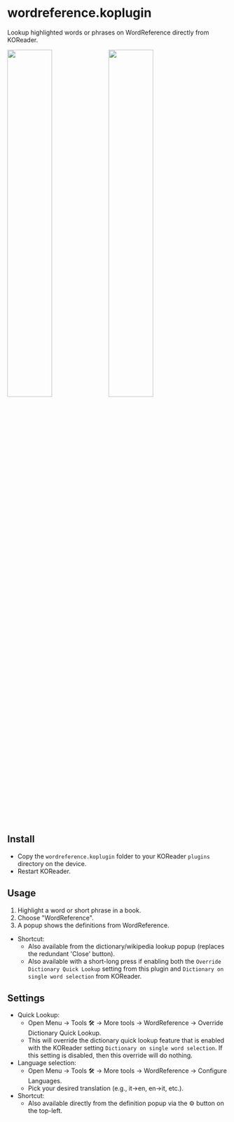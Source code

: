 # wordreference.koplugin

Lookup highlighted words or phrases on WordReference directly from KOReader.


<p align="left">
  <img src="https://github.com/user-attachments/assets/d6dcf619-65cc-4027-8be7-47941c7027f5" width=45%>
  <img src="https://github.com/user-attachments/assets/3184ec14-d38c-4d1c-915d-d0e3c0538b10" width=45%>
</p>


## Install

- Copy the `wordreference.koplugin` folder to your KOReader `plugins` directory on the device.
- Restart KOReader.

## Usage

1. Highlight a word or short phrase in a book.
2. Choose "WordReference".
3. A popup shows the definitions from WordReference.

- Shortcut:
  - Also available from the dictionary/wikipedia lookup popup (replaces the redundant 'Close' button).
  - Also available with a short-long press if enabling both the `Override Dictionary Quick Lookup` setting from this plugin and `Dictionary on single word selection` from KOReader.

## Settings

- Quick Lookup:
  - Open Menu → Tools 🛠️ → More tools → WordReference → Override Dictionary Quick Lookup.
  - This will override the dictionary quick lookup feature that is enabled with the KOReader setting `Dictionary on single word selection`. If this setting is disabled, then this override will do nothing.
- Language selection:
  - Open Menu → Tools 🛠️ → More tools → WordReference → Configure Languages.
  - Pick your desired translation (e.g., it→en, en→it, etc.).
- Shortcut:
  - Also available directly from the definition popup via the ⚙️ button on the top-left.
